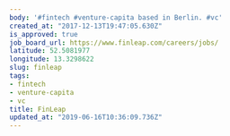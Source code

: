 ```yaml
---
body: '#fintech #venture-capita based in Berlin. #vc'
created_at: "2017-12-13T19:47:05.630Z"
is_approved: true
job_board_url: https://www.finleap.com/careers/jobs/
latitude: 52.5081977
longitude: 13.3298622
slug: finleap
tags:
- fintech
- venture-capita
- vc
title: FinLeap
updated_at: "2019-06-16T10:36:09.736Z"
---
```


